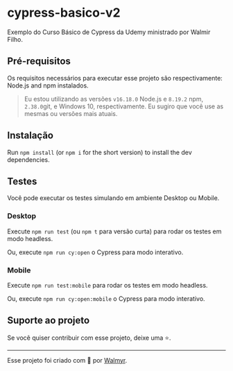 # cypress-basico-v2

Exemplo do Curso Básico de Cypress da Udemy ministrado por Walmir Filho.

## Pré-requisitos

Os requisitos necessários para executar esse projeto são respectivamente: Node.js and npm instalados.

> Eu estou utilizando as versões `v16.18.0` Node.js e `8.19.2` npm, `2.38.0`git, e Windows 10, respectivamente. Eu sugiro que você use as mesmas ou versões mais atuais.


## Instalação

Run `npm install` (or `npm i` for the short version) to install the dev dependencies.

## Testes

Você pode executar os testes simulando em ambiente Desktop ou Mobile.

### Desktop

Execute `npm run test` (ou `npm t` para versão curta) para rodar os testes em modo headless.

Ou, execute `npm run cy:open`  o Cypress para modo interativo.

### Mobile

Execute `npm run test:mobile`  para rodar os testes em modo headless.

Ou, execute `npm run cy:open:mobile`  o Cypress para modo interativo.


## Suporte ao projeto

Se você quiser contribuir com esse projeto, deixe uma ⭐.

___

Esse projeto foi criado com 💚 por [Walmyr](https://walmyr.dev).
